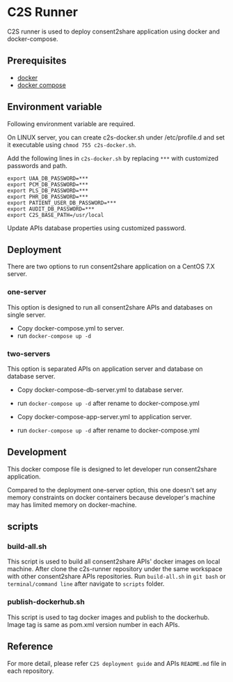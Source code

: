 # C2S Runner
C2S runner is used to deploy consent2share application using docker and docker-compose.

## Prerequisites

-	[docker](https://docs.docker.com/engine/installation/)
-	[docker compose](https://docs.docker.com/compose/install/)

## Environment variable 
Following environment variable are required.

On LINUX server, you can create c2s-docker.sh under /etc/profile.d and set it executable using `chmod 755 c2s-docker.sh`.

Add the following lines in `c2s-docker.sh` by replacing `***` with customized passwords and path.

`export UAA_DB_PASSWORD=***`	
`export PCM_DB_PASSWORD=***`	
`export PLS_DB_PASSWORD=***`	
`export PHR_DB_PASSWORD=***`	
`export PATIENT_USER_DB_PASSWORD=***`		
`export AUDIT_DB_PASSWORD=***`		
`export C2S_BASE_PATH=/usr/local`

Update APIs database properties using customized password.

## Deployment	

There are two options to run consent2share application on a CentOS 7.X server. 
	
### one-server

This option is designed to run all consent2share APIs and databases on single server.

-	Copy docker-compose.yml to server.
-	run `docker-compose up -d`

### two-servers

This option is separated APIs on application server and database on database server. 

-	Copy docker-compose-db-server.yml to database server.
-	run `docker-compose up -d` after rename to docker-compose.yml

-	Copy docker-compose-app-server.yml to application server.
-	run `docker-compose up -d` after rename to docker-compose.yml

## Development

This docker compose file is designed to let developer run consent2share application. 	

Compared to the deployment one-server option, this one doesn't set any memory constraints on docker containers because developer's machine may has limited memory on docker-machine. 

## scripts

### build-all.sh
This script is used to build all consent2share APIs' docker images on local machine.
After clone the c2s-runner repository under the same workspace with other consent2share APIs repositories. Run `build-all.sh` in `git bash` or `terminal/command line` after navigate to `scripts` folder.

### publish-dockerhub.sh

This script is used to tag docker images and publish to the dockerhub. Image tag is same as pom.xml version number in each APIs.

## Reference 
For more detail, please refer `C2S deployment guide` and APIs `README.md` file in each repository. 


